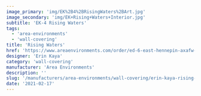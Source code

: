 ```yaml
---
image_primary: 'img/EK%2B4%2BRisingWaters%2BArt.jpg'
image_secondary: 'img/EK+Rising+Waters+Interior.jpg'
subtitle: 'EK-4 Rising Waters'
tags:
  - 'area-environments'
  - 'wall-covering'
title: 'Rising Waters'
href: 'https://www.areaenvironments.com/order/ed-6-east-hennepin-axafw-w3l9w-34b63'
designer: 'Erin Kaya'
category: 'wall-covering'
manufacturer: 'Area Environments'
description: ''
slug: '/manufacturers/area-environments/wall-covering/erin-kaya-rising-waters'
date: '2021-02-17'
---
```

